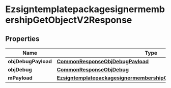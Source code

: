 

# EzsigntemplatepackagesignermembershipGetObjectV2Response

## Properties

Name | Type | Description | Notes
------------ | ------------- | ------------- | -------------
**objDebugPayload** | [**CommonResponseObjDebugPayload**](CommonResponseObjDebugPayload.md) |  | 
**objDebug** | [**CommonResponseObjDebug**](CommonResponseObjDebug.md) |  |  [optional]
**mPayload** | [**EzsigntemplatepackagesignermembershipGetObjectV2ResponseMPayload**](EzsigntemplatepackagesignermembershipGetObjectV2ResponseMPayload.md) |  | 




